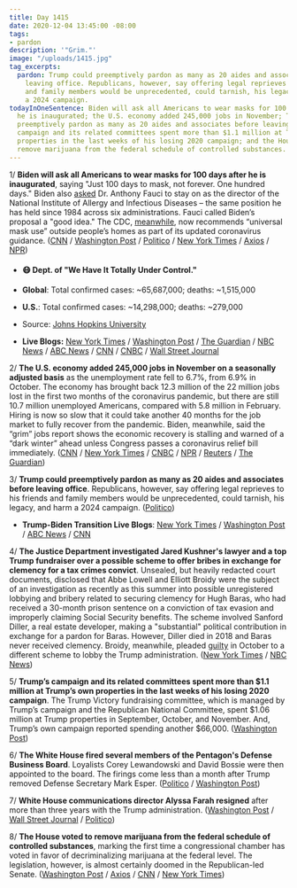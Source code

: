 ```yaml
---
title: Day 1415
date: 2020-12-04 13:45:00 -08:00
tags:
- pardon
description: '"Grim."'
image: "/uploads/1415.jpg"
tag_excerpts:
  pardon: Trump could preemptively pardon as many as 20 aides and associates before
    leaving office. Republicans, however, say offering legal reprieves to his friends
    and family members would be unprecedented, could tarnish, his legacy, and harm
    a 2024 campaign.
todayInOneSentence: Biden will ask all Americans to wear masks for 100 days after
  he is inaugurated; the U.S. economy added 245,000 jobs in November; Trump could
  preemptively pardon as many as 20 aides and associates before leaving office; Trump’s
  campaign and its related committees spent more than $1.1 million at Trump’s own
  properties in the last weeks of his losing 2020 campaign; and the House voted to
  remove marijuana from the federal schedule of controlled substances.
---
```


1/ **Biden will ask all Americans to wear masks for 100 days after he is inaugurated**, saying "Just 100 days to mask, not forever. One hundred days." Biden also [asked](https://www.politico.com/news/2020/12/03/biden-fauci-covid-team-442739) Dr. Anthony Fauci to stay on as the director of the National Institute of Allergy and Infectious Diseases – the same position he has held since 1984 across six administrations. Fauci called Biden’s proposal a "good idea." The CDC, [meanwhile](https://www.washingtonpost.com/health/2020/12/04/cdc-mask-guidance-indoors/), now recommends “universal mask use” outside people’s homes as part of its updated coronavirus guidance. ([CNN](https://www.cnn.com/2020/12/03/politics/biden-harris-interview-jake-tapper/index.html) / [Washington Post](https://www.washingtonpost.com/nation/2020/12/04/coronavirus-covid-live-updates-us/) / [Politico](https://www.politico.com/news/2020/12/04/fauci-praises-biden-mask-plan-442799) / [New York Times](https://www.nytimes.com/2020/12/04/us/politics/biden-fauci-masks-virus.html) / [Axios](https://www.axios.com/fauci-biden-chief-medical-officer-851a63e4-5956-4919-add7-c75754e0f26c.html) / [NPR](https://www.npr.org/sections/biden-transition-updates/2020/12/03/942449884/biden-asks-dr-fauci-to-join-his-team-will-urge-100-days-of-mask-wearing))

* #### 😷 Dept. of "We Have It Totally Under Control."

* **Global**: Total confirmed cases: \~65,687,000; deaths: \~1,515,000

* **U.S.**: Total confirmed cases: \~14,298,000; deaths: \~279,000

* Source: [Johns Hopkins University](https://coronavirus.jhu.edu/map.html)

* **Live Blogs:** [New York Times](https://www.nytimes.com/live/2020/12/04/world/covid-19-coronavirus) / [Washington Post](https://www.washingtonpost.com/nation/2020/12/04/coronavirus-covid-live-updates-us/) / [The Guardian](https://www.theguardian.com/us-news/live/2020/dec/04/us-coronavirus-covid-19-record-deaths-cases-donald-trump-joe-biden-us-election-live-updates) / [NBC News](https://www.nbcnews.com/news/us-news/live-blog/2020-12-4-covid-live-updates-vaccine-news-n1249972) / [ABC News](https://abcnews.go.com/Health/live-updates/coronavirus/?id=74456908) / [CNN](https://www.cnn.com/world/live-news/coronavirus-pandemic-12-04-20-intl/index.html) / [CNBC](https://www.cnbc.com/2020/12/04/coronavirus-live-updates.html) / [Wall Street Journal](https://www.wsj.com/livecoverage/latest-updates/covid?mod=hp_theme_coronavirus-ribbon)

2/ **The U.S. economy added 245,000 jobs in November on a seasonally adjusted basis** as the unemployment rate fell to 6.7%, from 6.9% in October. The economy has brought back 12.3 million of the 22 million jobs lost in the first two months of the coronavirus pandemic, but there are still 10.7 million unemployed Americans, compared with 5.8 million in February. Hiring is now so slow that it could take another 40 months for the job market to fully recover from the pandemic. Biden, meanwhile, said the “grim” jobs report shows the economic recovery is stalling and warned of a “dark winter” ahead unless Congress passes a coronavirus relief bill immediately. ([CNN](https://www.cnn.com/2020/12/04/economy/jobs-report-november-2020/index.html) / [New York Times](https://www.nytimes.com/live/2020/12/04/business/us-economy-coronavirus/us-employers-added-245000-jobs-in-november-a-fifth-month-of-tapering-amid-a-coronavirus-surge) / [CNBC](https://www.cnbc.com/2020/12/04/jobs-report-november-2020.html) / [NPR](https://www.npr.org/sections/coronavirus-live-updates/2020/12/04/942114022/job-growth-slows-sharply-in-november-as-pandemic-takes-toll-on-economy) / [Reuters](https://www.reuters.com/article/usa-biden/biden-says-jobs-report-is-grim-warns-of-dark-winter-as-covid-19-rages-idUSL1N2IK22Y) / [The Guardian](https://www.theguardian.com/us-news/live/2020/dec/04/us-coronavirus-covid-19-record-deaths-cases-donald-trump-joe-biden-us-election-live-updates?page=with:block-5fca9f1e8f08a20e617d7168#block-5fca9f1e8f08a20e617d7168))

3/ **Trump could preemptively pardon as many as 20 aides and associates before leaving office**. Republicans, however, say offering legal reprieves to his friends and family members would be unprecedented, could tarnish, his legacy, and harm a 2024 campaign. ([Politico](https://www.politico.com/news/2020/12/03/trump-considers-more-pardons-442727))

* **Trump-Biden Transition Live Blogs**: [New York Times](https://www.nytimes.com/live/2020/12/04/us/joe-biden-trump/) / [Washington Post](https://www.washingtonpost.com/politics/2020/12/04/joe-biden-trump-transition-live-updates/) / [ABC News](https://abcnews.go.com/Politics/live-updates/2020-election-vote-results-court-transition/?id=74449971) / [CNN](https://www.cnn.com/politics/live-news/biden-trump-us-election-news-12-04-20/index.html)

4/ **The Justice Department investigated Jared Kushner's lawyer and a top Trump fundraiser over a possible scheme to offer bribes in exchange for clemency for a tax crimes convict**. Unsealed, but heavily redacted court documents, disclosed that Abbe Lowell and Elliott Broidy were the subject of an investigation as recently as this summer into possible unregistered lobbying and bribery related to securing clemency for Hugh Baras, who had received a 30-month prison sentence on a conviction of tax evasion and improperly claiming Social Security benefits. The scheme involved Sanford Diller, a real estate developer, making a "substantial" political contribution in exchange for a pardon for Baras. However, Diller died in 2018 and Baras never received clemency. Broidy, meanwhile, pleaded [guilty](https://whatthefuckjusthappenedtoday.com/2020/10/08/day-1358/) in October to a different scheme to lobby the Trump administration. ([New York Times](https://www.nytimes.com/2020/12/03/us/pardon-elliott-broidy-abbe-lowell.html) / [NBC News](https://www.nbcnews.com/politics/justice-department/trump-fundraiser-kushner-lawyer-involved-effort-get-pardon-tax-evader-n1250006))

5/ **Trump’s campaign and its related committees spent more than $1.1 million at Trump’s own properties in the last weeks of his losing 2020 campaign**. The Trump Victory fundraising committee, which is managed by Trump’s campaign and the Republican National Committee, spent $1.06 million at Trump properties in September, October, and November. And, Trump’s own campaign reported spending another $66,000. ([Washington Post](https://www.washingtonpost.com/politics/2020/12/04/trump-spending-properties/))

6/ **The White House fired several members of the Pentagon's Defense Business Board**. Loyalists Corey Lewandowski and David Bossie were then appointed to the board. The firings come less than a month after Trump removed Defense Secretary Mark Esper. ([Politico](https://www.politico.com/news/2020/12/04/pentagon-fires-business-advisory-board-members-442892) / [Washington Post](https://www.washingtonpost.com/national-security/2020/12/04/trump-administration-appoints-loyalists-corey-lewandowski-david-bossie-defense-business-board/))

7/ **White House communications director Alyssa Farah resigned** after more than three years with the Trump administration. ([Washington Post](https://www.washingtonpost.com/politics/trump-farah-resign/2020/12/03/1623fa7a-3598-11eb-a997-1f4c53d2a747_story.html) / [Wall Street Journal](https://www.wsj.com/articles/white-house-communications-director-alyssa-farah-resigns-11607039208) / [Politico](https://www.politico.com/news/2020/12/03/white-house-comms-director-alyssa-farah-resigns-442712))

8/ **The House voted to remove marijuana from the federal schedule of controlled substances**, marking the first time a congressional chamber has voted in favor of decriminalizing marijuana at the federal level. The legislation, however, is almost certainly doomed in the Republican-led Senate. ([Washington Post](https://www.washingtonpost.com/powerpost/house-marijuana-republicans-election/2020/12/04/db2b00a8-35b0-11eb-8d38-6aea1adb3839_story.html) / [Axios](https://www.axios.com/house-marijuana-decriminalization-d760b042-e0ca-4e50-9e93-40de41acb86e.html) / [CNN](https://www.cnn.com/2020/12/04/politics/house-vote-more-act-marijuana-legislation/) / [New York Times](https://www.nytimes.com/2020/12/04/us/politics/house-marijuana.html))
